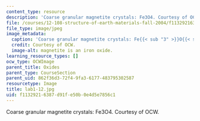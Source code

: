 ```yaml
---
content_type: resource
description: 'Coarse granular magnetite crystals: Fe3O4. Courtesy of OCW.'
file: /courses/12-108-structure-of-earth-materials-fall-2004/f11329216387d91fe50b0e4d5e7856c1_lab1-12.jpg
file_type: image/jpeg
image_metadata:
  caption: 'Coarse granular magnetite crystals: Fe{{< sub "3" >}}O{{< sub "4" >}}.'
  credit: Courtesy of OCW.
  image-alt: magnetite is an iron oxide.
learning_resource_types: []
ocw_type: OCWImage
parent_title: Oxides
parent_type: CourseSection
parent_uid: 862f36d3-72f4-9fa3-6177-483795302587
resourcetype: Image
title: lab1-12.jpg
uid: f1132921-6387-d91f-e50b-0e4d5e7856c1
---
```

Coarse granular magnetite crystals: Fe3O4. Courtesy of OCW.

